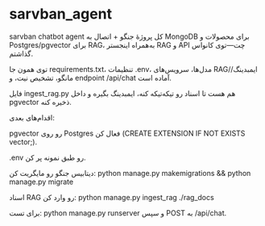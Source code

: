 # sarvban_agent
sarvban chatbot agent
کل پروژهٔ جنگو + اتصال به MongoDB برای محصولات و Postgres/pgvector برای RAG، به‌همراه اینجستر RAG و API چت—توی کانواس گذاشتم.

توی همون جا requirements.txt، تنظیمات .env، مدل‌ها، سرویس‌های RAG/ایمبدینگ/مانگو، تشخیص نیت، و endpoint /api/chat آماده است.

فایل ingest_rag.py هم هست تا اسناد رو تیکه‌تیکه کنه، ایمبدینگ بگیره و داخل pgvector ذخیره کنه.

اقدام‌های بعدی:

pgvector رو روی Postgres فعال کن (CREATE EXTENSION IF NOT EXISTS vector;).

.env رو طبق نمونه پر کن.

دیتابیس جنگو رو مایگریت کن:
python manage.py makemigrations && python manage.py migrate

اسناد RAG رو وارد کن:
python manage.py ingest_rag ./rag_docs

برای تست:
python manage.py runserver و سپس POST به /api/chat.
